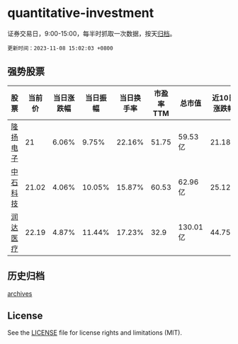 # quantitative-investment

证券交易日，9:00-15:00，每半时抓取一次数据，按天[归档](archives)。

`更新时间：2023-11-08 15:02:03 +0800`

## 强势股票

|股票|当前价|当日涨跌幅|当日振幅|当日换手率|市盈率TTM|总市值|近10日涨跌幅|
|----|----|----|----|----|----|----|----|
|[隆扬电子](https://xueqiu.com/S/SZ301389)|21|6.06%|9.75%|22.16%|51.75|59.53亿|21.18%|
|[中石科技](https://xueqiu.com/S/SZ300684)|21.02|4.06%|10.05%|15.87%|60.53|62.96亿|25.12%|
|[润达医疗](https://xueqiu.com/S/SH603108)|22.19|4.87%|11.44%|17.23%|32.9|130.01亿|44.75%|

## 历史归档

[archives](archives)

## License

See the [LICENSE](LICENSE) file for license rights and limitations (MIT).
